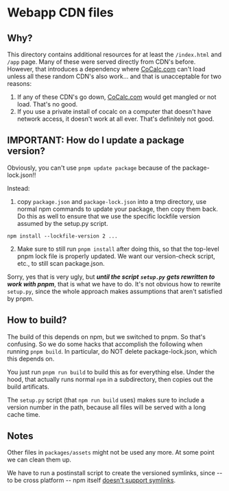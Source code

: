 # Webapp CDN files

## Why?

This directory contains additional resources for at least the `/index.html` and `/app` page. Many of these were served directly from CDN's before. However, that introduces a dependency where [CoCalc.com](http://CoCalc.com) can't load unless all these random CDN's also work... and that is unacceptable for two reasons:

1. If any of these CDN's go down, [CoCalc.com](http://CoCalc.com) would get mangled or not load. That's no good.
2. If you use a private install of cocalc on a computer that doesn't have network access, it doesn't work at all ever. That's definitely not good.

## IMPORTANT: How do I update a package version?

Obviously, you can't use `pnpm update package` because of the package\-lock.json!!

Instead:

1. copy `package.json` and `package-lock.json` into a tmp directory, use normal npm commands to update your package, then copy them back. Do this as well to ensure that we use the specific lockfile version assumed by the setup.py script.

```
npm install --lockfile-version 2 ...
```

2. Make sure to still run `pnpm install` after doing this, so that the top-level pnpm lock file is properly updated. We want our version-check script, etc., to still scan package.json.

Sorry, yes that is very ugly, but _**until the script**_ _**`setup.py`**_ _**gets rewritten to work with pnpm**_, that is what we have to do. It's not obvious how to rewrite `setup.py`, since the whole approach makes assumptions that aren't satisfied by pnpm.

## How to build?

The build of this depends on npm, but we switched to pnpm. So that's confusing.
So we do some hacks that accomplish the following when running `pnpm build`.
In particular, do NOT delete package-lock.json, which this depends on.

You just run `pnpm run build` to build this as for everything else. Under the hood, that actually runs normal `npm` in a subdirectory, then copies out the build artificats.

The `setup.py` script \(that `npm run build` uses\) makes sure to include a version number in the path, because all files will be served with a long cache time.

## Notes

Other files in `packages/assets` might not be used any more. At some point we can clean them up.

We have to run a postinstall script to create the versioned symlinks, since -- to be cross platform -- npm itself [doesn't support symlinks](https://npm.community/t/how-can-i-publish-symlink/5599).
